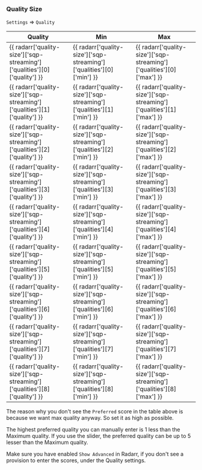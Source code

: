 <!-- markdownlint-disable MD041-->
### Quality Size

`Settings` => `Quality`

| Quality                                                                  | Min                                                                  | Max                                                                  |
| ------------------------------------------------------------------------ | -------------------------------------------------------------------- | -------------------------------------------------------------------- |
| {{ radarr['quality-size']['sqp-streaming']['qualities'][0]['quality'] }} | {{ radarr['quality-size']['sqp-streaming']['qualities'][0]['min'] }} | {{ radarr['quality-size']['sqp-streaming']['qualities'][0]['max'] }} |
| {{ radarr['quality-size']['sqp-streaming']['qualities'][1]['quality'] }} | {{ radarr['quality-size']['sqp-streaming']['qualities'][1]['min'] }} | {{ radarr['quality-size']['sqp-streaming']['qualities'][1]['max'] }} |
| {{ radarr['quality-size']['sqp-streaming']['qualities'][2]['quality'] }} | {{ radarr['quality-size']['sqp-streaming']['qualities'][2]['min'] }} | {{ radarr['quality-size']['sqp-streaming']['qualities'][2]['max'] }} |
| {{ radarr['quality-size']['sqp-streaming']['qualities'][3]['quality'] }} | {{ radarr['quality-size']['sqp-streaming']['qualities'][3]['min'] }} | {{ radarr['quality-size']['sqp-streaming']['qualities'][3]['max'] }} |
| {{ radarr['quality-size']['sqp-streaming']['qualities'][4]['quality'] }} | {{ radarr['quality-size']['sqp-streaming']['qualities'][4]['min'] }} | {{ radarr['quality-size']['sqp-streaming']['qualities'][4]['max'] }} |
| {{ radarr['quality-size']['sqp-streaming']['qualities'][5]['quality'] }} | {{ radarr['quality-size']['sqp-streaming']['qualities'][5]['min'] }} | {{ radarr['quality-size']['sqp-streaming']['qualities'][5]['max'] }} |
| {{ radarr['quality-size']['sqp-streaming']['qualities'][6]['quality'] }} | {{ radarr['quality-size']['sqp-streaming']['qualities'][6]['min'] }} | {{ radarr['quality-size']['sqp-streaming']['qualities'][6]['max'] }} |
| {{ radarr['quality-size']['sqp-streaming']['qualities'][7]['quality'] }} | {{ radarr['quality-size']['sqp-streaming']['qualities'][7]['min'] }} | {{ radarr['quality-size']['sqp-streaming']['qualities'][7]['max'] }} |
| {{ radarr['quality-size']['sqp-streaming']['qualities'][8]['quality'] }} | {{ radarr['quality-size']['sqp-streaming']['qualities'][8]['min'] }} | {{ radarr['quality-size']['sqp-streaming']['qualities'][8]['max'] }} |

The reason why you don't see the `Preferred` score in the table above is because we want max quality anyway. So set it as high as possible.

The highest preferred quality you can manually enter is 1 less than the Maximum quality. If you use the slider, the preferred quality can be up to 5 lesser than the Maximum quality.

Make sure you have enabled `Show Advanced` in Radarr, if you don't see a provision to enter the scores, under the Quality settings.
<!-- markdownlint-enable MD041-->
